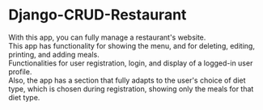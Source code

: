 # Django-CRUD-Restaurant
With this app, you can fully manage a restaurant's website.
<br>This app has functionality for showing the menu, and for deleting, editing, printing, and adding meals.
<br>Functionalities for user registration, login, and display of a logged-in user profile.
<br>Also, the app has a section that fully adapts to the user's choice of diet type, which is chosen during registration, showing only the meals for that diet type.


